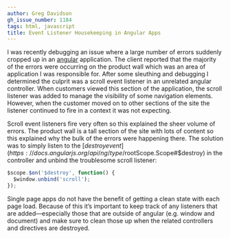 ```yaml
---
author: Greg Davidson
gh_issue_number: 1184
tags: html, javascript
title: Event Listener Housekeeping in Angular Apps
---
```


I was recently debugging an issue where a large number of errors suddenly cropped up in an [angular](https://angularjs.org/) application. The client reported that the majority of the errors were occurring on the product wall which was an area of application I was responsible for. After some sleuthing and debugging I determined the culprit was a scroll event listener in an unrelated angular controller. When customers viewed this section of the application, the scroll listener was added to manage the visibility of some navigation elements. However, when the customer moved on to other sections of the site the listener continued to fire in a context it was not expecting.

Scroll event listeners fire very often so this explained the sheer volume of errors. The product wall is a tall section of the site with lots of content so this explained why the bulk of the errors were happening there. The solution was to simply listen to the [$destroy event](https://docs.angularjs.org/api/ng/type/$rootScope.Scope#$destroy) in the controller and unbind the troublesome scroll listener: 

```javascript
$scope.$on('$destroy', function() {
  $window.unbind('scroll');
});
```

Single page apps do not have the benefit of getting a clean state with each page load. Because of this it’s important to keep track of any listeners that are added—​especially those that are outside of angular (e.g. window and document) and make sure to clean those up when the related controllers and directives are destroyed. 
